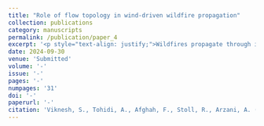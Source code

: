 ```yaml
---
title: "Role of flow topology in wind-driven wildfire propagation"
collection: publications
category: manuscripts
permalink: /publication/paper_4
excerpt: '<p style="text-align: justify;">Wildfires propagate through intricate interactions between wind, fuel, and terrain, resulting in complex behaviors that pose challenges for accurate predictions. This study investigates the interaction between wind velocity topology and wildfire spread dynamics, aiming to enhance our understanding of wildfire spread patterns. We revisited the non-dimensionalizion of the governing combustion model by incorporating three distinct time scales. This approach revealed two new non-dimensional numbers, contrasting with the conventional non-dimensionalization that considers only a single time scale. Through scaling analysis, we analytically identified the critical determinants of transient wildfire behavior and established a state-neutral curve, indicating where initial wildfires extinguish for specific combinations of the identified non-dimensional numbers. Subsequently, a  wildfire transport solver was developed using a finite difference method, integrating compact schemes and implicit-explicit Runge-Kutta methods. We explored the influence of stable and unstable manifolds in wind velocity on the transport of wildfire under steady wind conditions defined using a saddle-type fixed point flow, emphasizing the role of the non-dimensional numbers. Additionally, we considered the benchmark unsteady double-gyre flow and examined the effect of unsteady wind topology on wildfire propagation, and quantified the wildfire response to varying wind oscillation frequencies and amplitudes using a transfer function approach. The results were also compared to Lagrangian coherent structures (LCS) used to characterize the correspondence of manifolds with wildfire propagation. The comprehensive approach of utilizing the manifolds computed from wind topology provides valuable insights into wildfire dynamics across diverse wind scenarios, offering a potential tool for improved predictive modeling and management strategies.</p>'
date: 2024-09-30
venue: 'Submitted'
volume: '-'
issue: '-'
pages: '-'
numpages: '31'
doi: '-'
paperurl: '-'
citation: 'Viknesh, S., Tohidi, A., Afghah, F., Stoll, R., Arzani, A. (2024). &quot;Role of flow topology in wind-driven wildfire propagation&quot; <i></i>'
---
```

